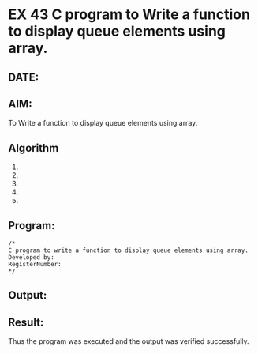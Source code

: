 # EX 43 C program to Write a function to display queue elements using array.
## DATE:
## AIM:
To Write a function to display queue elements using array.

## Algorithm
1. 
2. 
3. 
4.  
5.   

## Program:
```
/*
C program to write a function to display queue elements using array.
Developed by: 
RegisterNumber:  
*/
```

## Output:



## Result:
Thus the program was executed and the output was verified successfully.
